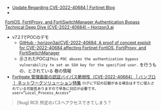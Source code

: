
- [Update Regarding CVE-2022-40684 | Fortinet Blog](https://www.fortinet.com/blog/psirt-blogs/update-regarding-cve-2022-40684)
- 

[FortiOS, FortiProxy, and FortiSwitchManager Authentication Bypass Technical Deep Dive (CVE-2022-40684) – Horizon3.ai](https://www.horizon3.ai/fortios-fortiproxy-and-fortiswitchmanager-authentication-bypass-technical-deep-dive-cve-2022-40684/)
- v7.2.1でPOCのデモ
	- [GitHub - horizon3ai/CVE-2022-40684: A proof of concept exploit for CVE-2022-40684 affecting Fortinet FortiOS, FortiProxy, and FortiSwitchManager](https://github.com/horizon3ai/CVE-2022-40684)
	- 示されたPOCは`This POC abuses the authentication bypass vulnerability to set an SSH key for the specified user.` を行うもの、とされている
巷の情報
- [Fortigate 管理画面の認証バイパス脆弱性（CVE-2022-40684） | バンブロ ！ ネットワークソリューション特集](https://blogs.techvan.co.jp/ns/2022/10/11/fortigate-cve-2022-40684/)
		```
		ログに下記の記載がある場合はすでに侵入されている可能性ありますので早急に対応が必要です。
		user=”Local_Process_Access”
		```
	
> [!bug] RCE
> 所定のパスへアクセスできてしまう？
